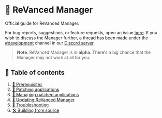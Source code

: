 # 💊  ReVanced Manager

Official guide for ReVanced Manager.

For bug reports, suggestions, or feature requests, open an issue [here](https://github.com/revanced/revanced-manager/issues/new/choose). If you wish to discuss the Manager further, a thread has been made under the [#development](https://discord.com/channels/952946952348270622/1002922226443632761) channel in our [Discord server](https://revanced.app/discord).

> **Note**: ReVanced Manager is in **alpha**. There's a big chance that the Manager may not work at all for you.

## 📖 Table of contents

1. [💼 Prerequisites](0_prerequisites.md)
2. [🧩 Patching applications](1_patching-applications.md)
3. [🧰 Managing patched applications](2_managing-patched-applications.md)
4. [🔄 Updating ReVanced Manager](3_updating-revanced-manager.md)
5. [🛟 Troubleshooting](4_troubleshooting.md)
6. [🛠 Building from source](5_building-from-source.md)
